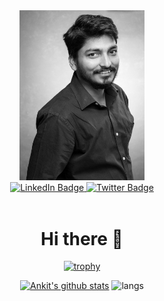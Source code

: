 <div id="header" align="center">
  <img src="https://raw.githubusercontent.com/0xankit/0xankit.github.io/master/assets/images/author/0xankit.png" width="200"/>
  <div id="badges">
    <a href="https://www.linkedin.com/in/0xankit/">
      <img src="https://img.shields.io/badge/LinkedIn-blue?style=for-the-badge&logo=linkedin&logoColor=white" alt="LinkedIn Badge"/>
    </a>
    <a href="https://twitter.com/me_0xankit">
      <img src="https://img.shields.io/badge/Twitter-blue?style=for-the-badge&logo=twitter&logoColor=white" alt="Twitter Badge"/>
    </a>
  </div>
  <img src="https://komarev.com/ghpvc/?username=0xankit&style=flat-square&color=brightgreen" alt=""/>
  <h1>
    Hi there 👋
  </h1>
  <p>  
    <a href="https://0xankit.github.io"><img src="https://github-profile-trophy.vercel.app/?username=0xankit&theme=onedark&row=2&column=4&no-frame=true" alt="trophy"></a>
  </p>
</div>

<div id="body" align="center" class="container">
      <a href="https://github.com/anuraghazra/github-readme-stats"><img src="https://github-readme-stats.vercel.app/api?username=0xankit&amp;count_private=true&amp;title_color=f4ff04&amp;text_color=fff249&amp;icon_color=ffdb62&amp;bg_color=000000&amp;hide_border=true" alt="Ankit&#39;s github stats"></a>
      <img src="https://github-readme-stats.vercel.app/api/top-langs/?username=0xankit&amp;layout=compact&amp;title_color=f4ff04&amp;text_color=fff249&amp;icon_color=ffdb62&amp;bg_color=000000&amp;hide_border=true&amp;langs_count=12" alt="langs">
</div>

<!--
**0xankit/0xankit** is a ✨ _special_ ✨ repository because its `README.md` (this file) appears on your GitHub profile.

Here are some ideas to get you started:

- 🔭 I’m currently working on ...
- 🌱 I’m currently learning ...
- 👯 I’m looking to collaborate on ...
- 🤔 I’m looking for help with ...
- 💬 Ask me about ...
- 📫 How to reach me: ...
- 😄 Pronouns: ...
- ⚡ Fun fact: ...
-->



